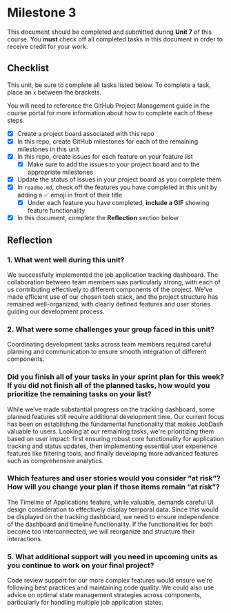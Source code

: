 # Milestone 3

This document should be completed and submitted during **Unit 7** of this course. You **must** check off all completed tasks in this document in order to receive credit for your work.

## Checklist

This unit, be sure to complete all tasks listed below. To complete a task, place an `x` between the brackets.

You will need to reference the GitHub Project Management guide in the course portal for more information about how to complete each of these steps.

- [x] Create a project board associated with this repo
- [x] In this repo, create GitHub milestones for each of the remaining milestones in this unit
- [x] In this repo, create issues for each feature on your feature list
  - [x] Make sure to add the issues to your project board and to the appropriate milestones
- [x] Update the status of issues in your project board as you complete them
- [x] In `readme.md`, check off the features you have completed in this unit by adding a ✅ emoji in front of their title
  - [x] Under each feature you have completed, **include a GIF** showing feature functionality
- [x] In this document, complete the **Reflection** section below

## Reflection

### 1. What went well during this unit?

We successfully implemented the job application tracking dashboard. The collaboration between team members was particularly strong, with each of us contributing effectively to different components of the project. We've made efficient use of our chosen tech stack, and the project structure has remained well-organized, with clearly defined features and user stories guiding our development process.

### 2. What were some challenges your group faced in this unit?

Coordinating development tasks across team members required careful planning and communication to ensure smooth integration of different components. 

### Did you finish all of your tasks in your sprint plan for this week? If you did not finish all of the planned tasks, how would you prioritize the remaining tasks on your list?

While we've made substantial progress on the tracking dashboard, some planned features still require additional development time. Our current focus has been on establishing the fundamental functionality that makes JobDash valuable to users. Looking at our remaining tasks, we're prioritizing them based on user impact: first ensuring robust core functionality for application tracking and status updates, then implementing essential user experience features like filtering tools, and finally developing more advanced features such as comprehensive analytics. 

### Which features and user stories would you consider “at risk”? How will you change your plan if those items remain “at risk”?

The Timeline of Applications feature, while valuable, demands careful UI design consideration to effectively display temporal data. Since this would be displayed on the tracking dashboard, we need to ensure independence of the dashboard and timeline functionality. If the functionalities for both become too interconnected, we will reorganize and structure their interactions.

### 5. What additional support will you need in upcoming units as you continue to work on your final project?

Code review support for our more complex features would ensure we're following best practices and maintaining code quality. We could also use advice on optimal state management strategies across components, particularly for handling multiple job application states.
